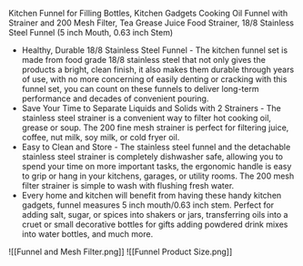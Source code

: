 Kitchen Funnel for Filling Bottles, Kitchen Gadgets Cooking Oil Funnel with Strainer and 200 Mesh Filter, Tea Grease Juice Food Strainer, 18/8 Stainless Steel Funnel (5 inch Mouth, 0.63 inch Stem)

-   Healthy, Durable 18/8 Stainless Steel Funnel - The kitchen funnel set is made from food grade 18/8 stainless steel that not only gives the products a bright, clean finish, it also makes them durable through years of use, with no more concerning of easily denting or cracking with this funnel set, you can count on these funnels to deliver long-term performance and decades of convenient pouring.
-   Save Your Time to Separate Liquids and Solids with 2 Strainers - The stainless steel strainer is a convenient way to filter hot cooking oil, grease or soup. The 200 fine mesh strainer is perfect for filtering juice, coffee, nut milk, soy milk, or cold fryer oil.
-   Easy to Clean and Store - The stainless steel funnel and the detachable stainless steel strainer is completely dishwasher safe, allowing you to spend your time on more important tasks, the ergonomic handle is easy to grip or hang in your kitchens, garages, or utility rooms. The 200 mesh filter strainer is simple to wash with flushing fresh water.
-   Every home and kitchen will benefit from having these handy kitchen gadgets, funnel measures 5 inch mouth/0.63 inch stem. Perfect for adding salt, sugar, or spices into shakers or jars, transferring oils into a cruet or small decorative bottles for gifts adding powdered drink mixes into water bottles, and much more.

![[Funnel and Mesh Filter.png]]
![[Funnel Product Size.png]]